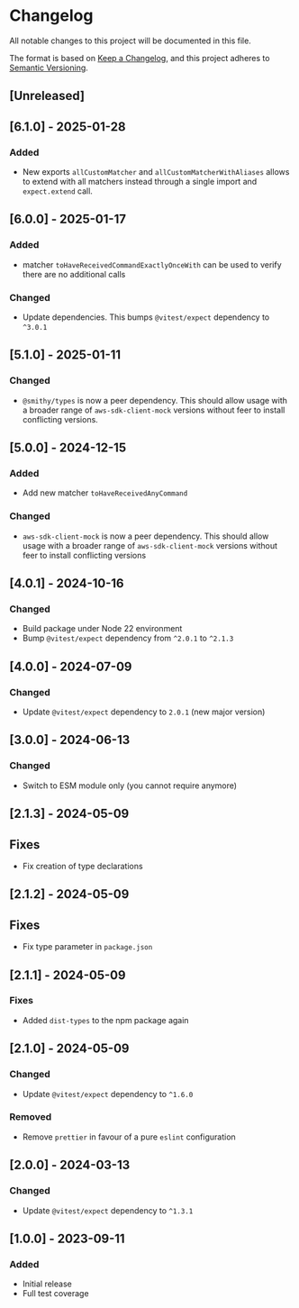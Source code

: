 # Changelog

All notable changes to this project will be documented in this file.

The format is based on [Keep a Changelog](https://keepachangelog.com/en/1.0.0/),
and this project adheres to [Semantic Versioning](https://semver.org/spec/v2.0.0.html).

## [Unreleased]

## [6.1.0] - 2025-01-28

### Added

- New exports `allCustomMatcher` and `allCustomMatcherWithAliases` allows to extend
  with all matchers instead through a single import and `expect.extend` call.

## [6.0.0] - 2025-01-17

### Added

- matcher `toHaveReceivedCommandExactlyOnceWith` can be used to verify there are
  no additional calls

### Changed

- Update dependencies. This bumps `@vitest/expect` dependency to `^3.0.1`

## [5.1.0] - 2025-01-11

### Changed

- `@smithy/types` is now a peer dependency. This should allow usage
  with a broader range of `aws-sdk-client-mock` versions without feer to install
  conflicting versions.

## [5.0.0] - 2024-12-15

### Added

- Add new matcher `toHaveReceivedAnyCommand`

### Changed

- `aws-sdk-client-mock` is now a peer dependency. This should allow usage
  with a broader range of `aws-sdk-client-mock` versions without feer to install
  conflicting versions

## [4.0.1] - 2024-10-16

### Changed

- Build package under Node 22 environment
- Bump `@vitest/expect` dependency from `^2.0.1` to `^2.1.3`

## [4.0.0] - 2024-07-09

### Changed

- Update `@vitest/expect` dependency to `2.0.1` (new major version)

## [3.0.0] - 2024-06-13

### Changed

- Switch to ESM module only (you cannot require anymore)

## [2.1.3] - 2024-05-09

## Fixes

- Fix creation of type declarations

## [2.1.2] - 2024-05-09

## Fixes

- Fix type parameter in `package.json`

## [2.1.1] - 2024-05-09

### Fixes

- Added `dist-types` to the npm package again

## [2.1.0] - 2024-05-09

### Changed

- Update `@vitest/expect` dependency to `^1.6.0`

### Removed

- Remove `prettier` in favour of a pure `eslint` configuration

## [2.0.0] - 2024-03-13

### Changed

- Update `@vitest/expect` dependency to `^1.3.1`

## [1.0.0] - 2023-09-11

### Added

- Initial release
- Full test coverage

